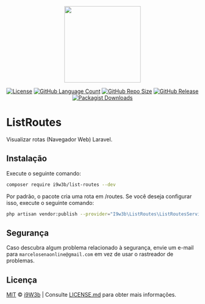 <p align="center" class="text-center" style="text-align:center;"><a href="https://github.com/i9w3b" target="_blank"><img src="https://cdn.jsdelivr.net/gh/i9w3b/cdn/img/logo-200px.png" width="200"></a></p>
<p align="center" class="text-center" style="text-align:center;">
<p align="center" class="text-center" style="text-align:center;">
<a href="https://github.com/i9w3b/list-routes/blob/master/LICENSE.md"><img src="https://img.shields.io/github/license/i9w3b/list-routes" alt="License"></a>
<a href="https://github.com/i9w3b/list-routes"><img src="https://img.shields.io/github/languages/count/i9w3b/list-routes" alt="GitHub Language Count"></a>
<a href="https://github.com/i9w3b/list-routes"><img src="https://img.shields.io/github/repo-size/i9w3b/list-routes" alt="GitHub Repo Size"></a>
<a href="https://github.com/i9w3b/list-routes/releases"><img src="https://img.shields.io/github/v/release/i9w3b/list-routes" alt="GitHub Release"></a>
<a href="https://packagist.org/packages/i9w3b/list-routes"><img alt="Packagist Downloads" src="https://img.shields.io/packagist/dt/i9w3b/list-routes"></a>
</p>

# ListRoutes

Visualizar rotas (Navegador Web) Laravel.

## Instalação

Execute o seguinte comando:

```bash
composer require i9w3b/list-routes --dev
```

Por padrão, o pacote cria uma rota em /routes. Se você deseja configurar isso, execute o seguinte comando:

```bash
php artisan vendor:publish --provider="I9w3b\ListRoutes\ListRoutesServiceProvider"
```

## Segurança

Caso descubra algum problema relacionado à segurança, envie um e-mail para `marcelosenaonline@gmail.com` em vez de usar o rastreador de problemas.

## Licença

[MIT](https://github.com/i9w3b/list-routes/blob/master/LICENSE.md) © [i9W3b](https://github.com/i9w3b) | Consulte [LICENSE.md](https://github.com/i9w3b/list-routes/blob/master/LICENSE.md) para obter mais informações.
